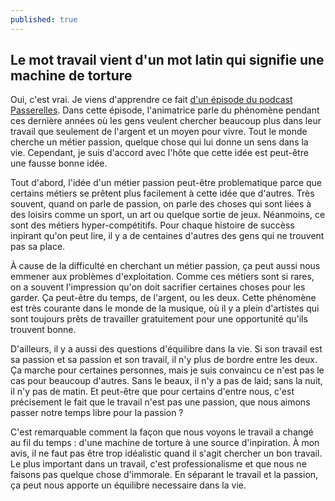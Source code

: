 ```yaml
---
published: true
---
```

## Le mot travail vient d'un mot latin qui signifie une machine de torture

Oui, c'est vrai. Je viens d'apprendre ce fait [d'un épisode du podcast Passerelles](https://open.spotify.com/episode/3ECVfkJBaIe9ZiDDAXstQ3?si=6oF55_GCT8miAffR3eqlPA). Dans cette épisode, l'animatrice parle du phénomène pendant ces dernière années où les gens veulent chercher beaucoup plus dans leur travail que seulement de l'argent et un moyen pour vivre. Tout le monde cherche un métier passion, quelque chose qui lui donne un sens dans la vie. Cependant, je suis d'accord avec l'hôte que cette idée est peut-être une fausse bonne idée.

Tout d'abord, l'idée d'un métier passion peut-être problematique parce que certains métiers se prêtent plus facilement à cette idée que d'autres. Très souvent, quand on parle de passion, on parle des choses qui sont liées à des loisirs comme un sport, un art ou quelque sortie de jeux. Néanmoins, ce sont des métiers hyper-compétitifs. Pour chaque histoire de succèss inpirant qu'on peut lire, il y a de centaines d'autres des gens qui ne trouvent pas sa place.

À cause de la difficulté en cherchant un métier passion, ça peut aussi nous emmener aux problèmes d'exploitation. Comme ces métiers sont si rares, on a souvent l'impression qu'on doit sacrifier certaines choses pour les garder. Ça peut-être du temps, de l'argent, ou les deux. Cette phénomène est très courante dans le monde de la musique, où il y a plein d'artistes qui sont toujours prêts de travailler gratuitement pour une opportunité qu'ils trouvent bonne.

D'ailleurs, il y a aussi des questions d'équilibre dans la vie. Si son travail est sa passion et sa passion et son travail, il n'y plus de bordre entre les deux. Ça marche pour certaines personnes, mais je suis convaincu ce n'est pas le cas pour beaucoup d'autres. Sans le beaux, il n'y a pas de laid; sans la nuit, il n'y pas de matin. Et peut-être que pour certains d'entre nous, c'est précisement le fait que le travail n'est pas une passion, que nous aimons passer notre temps libre pour la passion ?

C'est remarquable comment la façon que nous voyons le travail a changé au fil du temps : d'une machine de torture à une source d'inpiration. À mon avis, il ne faut pas être trop idéalistic quand il s'agit chercher un bon travail. Le plus important dans un travail, c'est professionalisme et que nous ne faisons pas quelque chose d'immorale. En séparant le travail et la passion, ça peut nous apporte un équilibre necessaire dans la vie.
